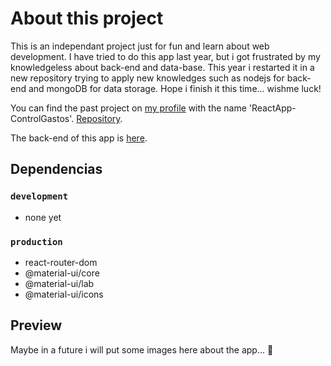 # About this project

This is an independant project just for fun and learn about web development. I
have tried to do this app last year, but i got frustrated by my knowledgeless
about back-end and data-base. This year i restarted it in a new repository
trying to apply new knowledges such as nodejs for back-end and mongoDB for data
storage. Hope i finish it this time... wishme luck!

You can find the past project on
[my profile](https://github.com/Patricio-Fernandez-Ionadi) with the name
'ReactApp-ControlGastos'.
[Repository](https://github.com/Patricio-Fernandez-Ionadi/ReactApp-ControlGastos).

The back-end of this app is
[here](https://github.com/Patricio-Fernandez-Ionadi/cgdapp_back).

## Dependencias

### `development`

- none yet

### `production`

- react-router-dom
- @material-ui/core
- @material-ui/lab
- @material-ui/icons

## Preview

Maybe in a future i will put some images here about the app... 🤞
